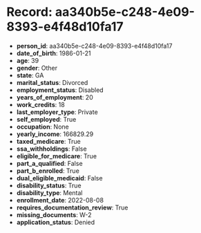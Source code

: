 # Record: aa340b5e-c248-4e09-8393-e4f48d10fa17

- **person_id**: aa340b5e-c248-4e09-8393-e4f48d10fa17
- **date_of_birth**: 1986-01-21
- **age**: 39
- **gender**: Other
- **state**: GA
- **marital_status**: Divorced
- **employment_status**: Disabled
- **years_of_employment**: 20
- **work_credits**: 18
- **last_employer_type**: Private
- **self_employed**: True
- **occupation**: None
- **yearly_income**: 166829.29
- **taxed_medicare**: True
- **ssa_withholdings**: False
- **eligible_for_medicare**: True
- **part_a_qualified**: False
- **part_b_enrolled**: True
- **dual_eligible_medicaid**: False
- **disability_status**: True
- **disability_type**: Mental
- **enrollment_date**: 2022-08-08
- **requires_documentation_review**: True
- **missing_documents**: W-2
- **application_status**: Denied